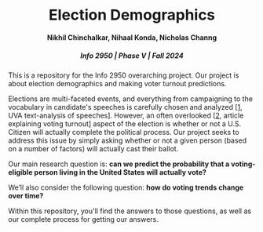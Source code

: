 <h1 style="text-align:center; font-size:30">Election Demographics</h1>

<h4 style="text-align:center;">Nikhil Chinchalkar, Nihaal Konda, Nicholas Channg</h4>
<h5 style="text-align:center;">Info 2950 | Phase V | Fall 2024</h5>

This is a repository for the Info 2950 overarching project. Our project is about election demographics and making voter turnout predictions.

Elections are multi-faceted events, and everything from campaigning to the vocabulary in candidate's speeches is carefully chosen and analyzed [[1](datascience.virginia.edu/projects/text-analysis-2020-us-presidential-election-campaign-speeches), UVA text-analysis of speeches]. However, an often overlooked [[2](https://www.rochester.edu/newscenter/what-is-voter-turnout-voting-behavior-625262/), article explaining voting turnout] aspect of the election is whether or not a U.S. Citizen will actually complete the political process. Our project seeks to address this issue by simply asking whether or not a given person (based on a number of factors) will actually cast their ballot. 

Our main research question is: **can we predict the probability that a voting-eligible person living in the United States will actually vote?**

We’ll also consider the following question: **how do voting trends change over time?**

Within this repository, you'll find the answers to those questions, as well as our complete process for getting our answers.